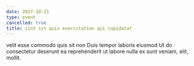 ```yaml
---
date: 2017-10-21
type: event
cancelled: true
title: sint sit quis exercitation qui cupidatat
---
```

velit esse commodo quis sit non Duis tempor laboris eiusmod Ut do consectetur deserunt ea reprehenderit ut labore nulla ex sunt veniam, elit, mollit.